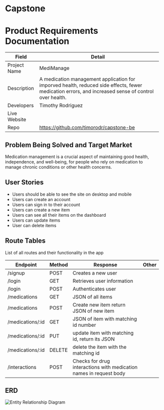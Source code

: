 # Capstone

# Product Requirements Documentation
| Field | Detail |
|-------|--------|
| Project Name | MediManage |
| Description | A medication management application for imporved health, reduced side effects, fewer medication errors, and increased sense of control over health. |
| Developers | Timothy Rodriguez |
| Live Website |  |
| Repo | https://github.com/timorodr/capstone-be |

## Problem Being Solved and Target Market

Medication management is a crucial aspect of maintaining good health, independence, and well-being, for people who rely on medication to manage chronic conditions or other health concerns.

## User Stories


- Users should be able to see the site on desktop and mobile
- Users can create an account
- Users can sign in to their account
- Users can create a new item
- Users can see all their items on the dashboard
- Users can update items
- User can delete items

## Route Tables

List of all routes and their functionality in the app

| Endpoint | Method | Response | Other |
| -------- | ------ | -------- | ----- |
| /signup | POST | Creates a new user | |
| /login | GET | Retrieves user information | |
| /login | POST | Authenticates user | |
| /medications | GET | JSON of all items | |
| /medications | POST | Create new item return JSON of new item | |
| /medications/:id | GET | JSON of item with matching id number | |
| /medications/:id | PUT | update item with matching id, return its JSON |  |
| /medications/:id | DELETE | delete the item with the matching id | |
| /interactions | POST | Checks for drug interactions with medication names in request body | |



## ERD
![Entity Relationship Diagram](https://i.imgur.com/0Gxp1Cy.png)
